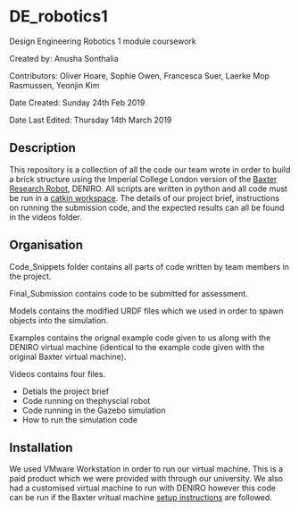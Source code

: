 # DE_robotics1
Design Engineering Robotics 1 module coursework

Created by: Anusha Sonthalia

Contributors: Oliver Hoare, Sophie Owen, Francesca Suer, Laerke Mop Rasmussen, Yeonjin Kim

Date Created: Sunday 24th Feb 2019

Date Last Edited: Thursday 14th March 2019


## Description
This repository is a collection of all the code our team wrote in order to build a brick structure using the Imperial College London version of the [Baxter Research Robot](http://sdk.rethinkrobotics.com/wiki/Home), DENIRO. All scripts are written in python and all code must be run in a [catkin workspace](http://wiki.ros.org/catkin/workspaces). The details of our project brief, instructions on running the submission code, and the expected results can all be found in the videos folder.

## Organisation
Code_Snippets folder contains all parts of code written by team members in the project.

Final_Submission contains code to be submitted for assessment.

Models contains the modified URDF files which we used in order to spawn objects into the simulation.

Examples contains the orignal example code given to us along with the DENIRO virtual machine (identical to the example code given with the original Baxter virtual machine).

Videos contains four files. 
* Detials the project brief
* Code running on thephyscial robot
* Code running in the Gazebo simulation 
* How to run the simulation code

## Installation
We used VMware Workstation in order to run our virtual machine. This is a paid product which we were provided with through our university. We also had a customised virtual machine to run with DENIRO however this code can be run if the Baxter vritual machine [setup instructions](http://sdk.rethinkrobotics.com/wiki/Hello_Baxter#Required_Hardware) are followed.
